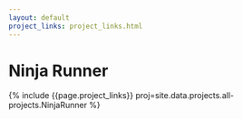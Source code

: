 ```yaml
---
layout: default
project_links: project_links.html
---
```


Ninja Runner
============
{% include {{page.project_links}} proj=site.data.projects.all-projects.NinjaRunner %}
